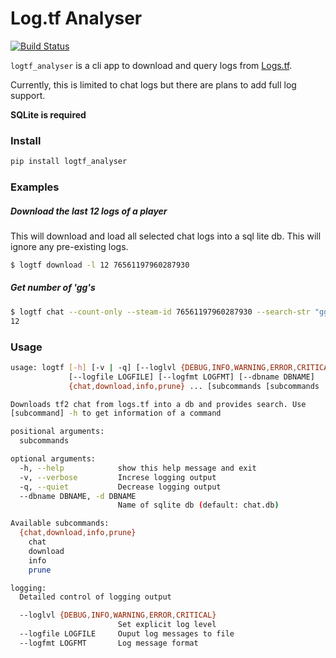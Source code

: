 # Log.tf Analyser
[![Build Status](https://travis-ci.org/cob16/logtf_analyzer.svg?branch=master)](https://travis-ci.org/cob16/logtf_analyzer)

`logtf_analyser` is a cli app to download and query logs from [Logs.tf](https://logs.tf/).

Currently, this is limited to chat logs but there are plans to add full log support.

**SQLite is required**

### Install

```bash
pip install logtf_analyser
```

### Examples
##### Download the last 12 logs of a player
This will download and load all selected chat logs into a sql lite db.
This will ignore any pre-existing logs.
```bash
$ logtf download -l 12 76561197960287930
```

##### Get number of 'gg's
```bash
$ logtf chat --count-only --steam-id 76561197960287930 --search-str "gg"
12
```

### Usage
```bash
usage: logtf [-h] [-v | -q] [--loglvl {DEBUG,INFO,WARNING,ERROR,CRITICAL}]
             [--logfile LOGFILE] [--logfmt LOGFMT] [--dbname DBNAME]
             {chat,download,info,prune} ... [subcommands [subcommands ...]]

Downloads tf2 chat from logs.tf into a db and provides search. Use
[subcommand] -h to get information of a command

positional arguments:
  subcommands

optional arguments:
  -h, --help            show this help message and exit
  -v, --verbose         Increse logging output
  -q, --quiet           Decrease logging output
  --dbname DBNAME, -d DBNAME
                        Name of sqlite db (default: chat.db)

Available subcommands:
  {chat,download,info,prune}
    chat
    download
    info
    prune

logging:
  Detailed control of logging output

  --loglvl {DEBUG,INFO,WARNING,ERROR,CRITICAL}
                        Set explicit log level
  --logfile LOGFILE     Ouput log messages to file
  --logfmt LOGFMT       Log message format
```
